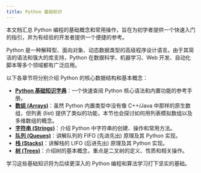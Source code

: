 ```yaml
---
title: Python 基础知识
---
```

本文档汇总 Python 编程的基础概念和常用操作，旨在为初学者提供一个快速入门的指引，并为有经验的开发者提供一个便捷的参考。

Python 是一种解释型、面向对象、动态数据类型的高级程序设计语言。由于其简洁的语法和强大的库支持，Python 在数据科学、机器学习、Web 开发、自动化脚本等多个领域都有广泛应用。

以下各章节将分别介绍 Python 的核心数据结构和基本概念：

-   **[Python 基础知识字典](./python-basic-dictionary.md)**：一个快速查阅 Python 核心语法和内置功能的参考手册。
-   **[数组 (Arrays)](./data-structures/arrays.md)**：虽然 Python 内置类型中没有像 C++/Java 中那样的原生数组，但列表 (list) 提供了类似的功能，本节也会探讨如何用列表模拟数组以及多维数组的概念。
-   **[字符串 (Strings)](./data-structures/strings.md)**：介绍 Python 中字符串的创建、操作和常用方法。
-   **[队列 (Queues)](./data-structures/queues.md)**：讲解队列的 FIFO (先进先出) 原理及其 Python 实现。
-   **[栈 (Stacks)](./data-structures/stacks.md)**：讲解栈的 LIFO (后进先出) 原理及其 Python 实现。
-   **[树 (Trees)](./data-structures/trees.md)**：介绍树的基本概念，重点是二叉树的定义、性质和相关操作。

学习这些基础知识将为后续更深入的 Python 编程和算法学习打下坚实的基础。

